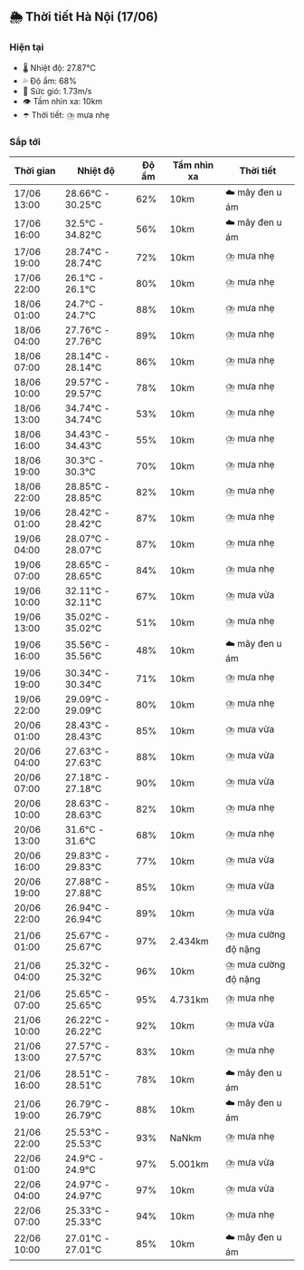 ## 🌦️ Thời tiết Hà Nội (17/06)

### Hiện tại

- 🌡️ Nhiệt độ: 27.87℃
- 💦 Độ ẩm: 68%
- 💨 Sức gió: 1.73m/s
- 👁️ Tầm nhìn xa: 10km
- ☂️ Thời tiết: ⛈️ mưa nhẹ

### Sắp tới

| Thời gian | Nhiệt độ | Độ ẩm | Tầm nhìn xa | Thời tiết |
| --- | --- | --- | --- | --- |
| 17/06 13:00 | 28.66℃ - 30.25℃ | 62% | 10km | ☁️ mây đen u ám |
| 17/06 16:00 | 32.5℃ - 34.82℃ | 56% | 10km | ☁️ mây đen u ám |
| 17/06 19:00 | 28.74℃ - 28.74℃ | 72% | 10km | ⛈️ mưa nhẹ |
| 17/06 22:00 | 26.1℃ - 26.1℃ | 80% | 10km | ⛈️ mưa nhẹ |
| 18/06 01:00 | 24.7℃ - 24.7℃ | 88% | 10km | ⛈️ mưa nhẹ |
| 18/06 04:00 | 27.76℃ - 27.76℃ | 89% | 10km | ⛈️ mưa nhẹ |
| 18/06 07:00 | 28.14℃ - 28.14℃ | 86% | 10km | ⛈️ mưa nhẹ |
| 18/06 10:00 | 29.57℃ - 29.57℃ | 78% | 10km | ⛈️ mưa nhẹ |
| 18/06 13:00 | 34.74℃ - 34.74℃ | 53% | 10km | ⛈️ mưa nhẹ |
| 18/06 16:00 | 34.43℃ - 34.43℃ | 55% | 10km | ⛈️ mưa nhẹ |
| 18/06 19:00 | 30.3℃ - 30.3℃ | 70% | 10km | ⛈️ mưa nhẹ |
| 18/06 22:00 | 28.85℃ - 28.85℃ | 82% | 10km | ⛈️ mưa nhẹ |
| 19/06 01:00 | 28.42℃ - 28.42℃ | 87% | 10km | ⛈️ mưa nhẹ |
| 19/06 04:00 | 28.07℃ - 28.07℃ | 87% | 10km | ⛈️ mưa nhẹ |
| 19/06 07:00 | 28.65℃ - 28.65℃ | 84% | 10km | ⛈️ mưa nhẹ |
| 19/06 10:00 | 32.11℃ - 32.11℃ | 67% | 10km | ⛈️ mưa vừa |
| 19/06 13:00 | 35.02℃ - 35.02℃ | 51% | 10km | ⛈️ mưa nhẹ |
| 19/06 16:00 | 35.56℃ - 35.56℃ | 48% | 10km | ☁️ mây đen u ám |
| 19/06 19:00 | 30.34℃ - 30.34℃ | 71% | 10km | ⛈️ mưa nhẹ |
| 19/06 22:00 | 29.09℃ - 29.09℃ | 80% | 10km | ⛈️ mưa nhẹ |
| 20/06 01:00 | 28.43℃ - 28.43℃ | 85% | 10km | ⛈️ mưa vừa |
| 20/06 04:00 | 27.63℃ - 27.63℃ | 88% | 10km | ⛈️ mưa vừa |
| 20/06 07:00 | 27.18℃ - 27.18℃ | 90% | 10km | ⛈️ mưa vừa |
| 20/06 10:00 | 28.63℃ - 28.63℃ | 82% | 10km | ⛈️ mưa nhẹ |
| 20/06 13:00 | 31.6℃ - 31.6℃ | 68% | 10km | ⛈️ mưa nhẹ |
| 20/06 16:00 | 29.83℃ - 29.83℃ | 77% | 10km | ⛈️ mưa vừa |
| 20/06 19:00 | 27.88℃ - 27.88℃ | 85% | 10km | ⛈️ mưa vừa |
| 20/06 22:00 | 26.94℃ - 26.94℃ | 89% | 10km | ⛈️ mưa vừa |
| 21/06 01:00 | 25.67℃ - 25.67℃ | 97% | 2.434km | ⛈️ mưa cường độ nặng |
| 21/06 04:00 | 25.32℃ - 25.32℃ | 96% | 10km | ⛈️ mưa cường độ nặng |
| 21/06 07:00 | 25.65℃ - 25.65℃ | 95% | 4.731km | ⛈️ mưa nhẹ |
| 21/06 10:00 | 26.22℃ - 26.22℃ | 92% | 10km | ⛈️ mưa vừa |
| 21/06 13:00 | 27.57℃ - 27.57℃ | 83% | 10km | ⛈️ mưa nhẹ |
| 21/06 16:00 | 28.51℃ - 28.51℃ | 78% | 10km | ☁️ mây đen u ám |
| 21/06 19:00 | 26.79℃ - 26.79℃ | 88% | 10km | ☁️ mây đen u ám |
| 21/06 22:00 | 25.53℃ - 25.53℃ | 93% | NaNkm | ⛈️ mưa nhẹ |
| 22/06 01:00 | 24.9℃ - 24.9℃ | 97% | 5.001km | ⛈️ mưa vừa |
| 22/06 04:00 | 24.97℃ - 24.97℃ | 97% | 10km | ⛈️ mưa vừa |
| 22/06 07:00 | 25.33℃ - 25.33℃ | 94% | 10km | ⛈️ mưa nhẹ |
| 22/06 10:00 | 27.01℃ - 27.01℃ | 85% | 10km | ☁️ mây đen u ám |
